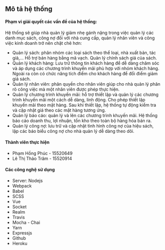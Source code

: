 ## Mô tả hệ thống

#### Phạm vi giải quyết các vấn đề của hệ thống:

Hệ thống sẽ giúp nhà quản lý giảm nhẹ gánh nặng trong việc quản lý các danh mục sách, công nợ đối với nhà cung cấp, quản lý nhân viên và công việc kinh doanh trở nên chặt chẽ hơn:

+ Quản lý sách: phân nhóm các loại sách theo thể loại, nhà xuất bản, tác giả,… Hỗ trợ bán hàng bằng mã vạch. Quản lý chính sách giá của sách.
+	Quản lý khách hàng: Lưu trữ thông tin khách hàng để dễ dàng chăm sóc và áp dụng các chương trình khuyến mãi phù hợp với nhóm khách hàng. Ngoài ra còn có chức năng tích điểm cho khách hàng để đổi điểm giảm giá sách.
+	Quản lý nhân viên: phân quyền cho nhân viên giúp cho nhà quản lý phân rõ công việc mà một nhân viên được phép thực hiện.
+	Quản lý chương trình khuyến mãi: hỗ trợ thiết lập và quản lý các chương trình khuyến mãi một cách dễ dàng, linh động. Cho phép thiết lập khuyến mãi theo mặt hàng. Sau khi thiết lập, hệ thống tự động kiểm tra và cập nhật giá theo các mặt hàng tương ứng.
+	Quản lý báo cáo: quản lý và lên các chương trình khuyến mãi. Hệ thống báo cáo doanh thu, lợi nhuận, tồn kho theo toàn bộ hàng hóa bán ra.
+	Quản lý công nợ: lưu trữ và cập nhật tình hình công nợ của hiệu sách, lập các báo biểu công nợ cho nhà quản lý dễ dàng theo dõi.

#### Thành viên thực hiện

+ Phạm Hồng Phúc - 15520649
+ Lê Thị Thảo Trâm - 15520914

#### Các công nghệ sử dụng

+ Server: Nodejs
+ Webpack
+ Babel
+ SCSS
+ Vue
+ Socket
+ Realm
+ Travis
+ Mocha - Chai
+ Yarn
+ Expressjs
+ Github
+ Heroku
